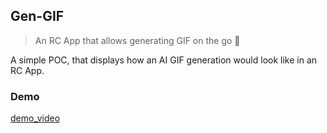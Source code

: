 ## Gen-GIF
> An RC App that allows generating GIF on the go 🚀
 
A simple POC, that displays how an AI GIF generation would look like in an RC App.

### Demo
[demo_video](./doc-assets/RC-app-demo.m4v)

